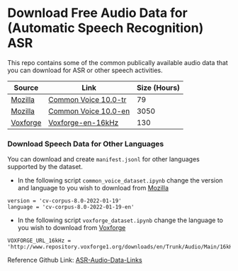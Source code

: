 # Download Free Audio Data for (Automatic Speech Recognition) ASR

This repo contains some of the common publically available audio data that you can download for ASR or other speech activities.

 Source | Link | Size (Hours) |
 ------- | ------- | ------- | 
[Mozilla](https://commonvoice.mozilla.org/) |  [Common Voice 10.0-tr](https://commonvoice.mozilla.org/en/datasets) | 79 |
[Mozilla](https://commonvoice.mozilla.org/) |  [Common Voice 10.0-en](https://commonvoice.mozilla.org/en/datasets) | 3050 |
[Voxforge](http://www.repository.voxforge1.org/downloads/) | [Voxforge-en-16kHz](http://www.repository.voxforge1.org/downloads/en/Trunk/Audio/Main/16kHz_16bit/) | 130 |


### Download Speech Data for Other Languages 

You can download and create `manifest.jsonl` for other languages supported by the dataset.   

- In the following script `common_voice_dataset.ipynb` change the version and language to you wish to download from [Mozilla](https://commonvoice.mozilla.org/en/datasets)
```
version = 'cv-corpus-8.0-2022-01-19'
language = 'cv-corpus-8.0-2022-01-19-en'
```

- In the following script `voxforge_dataset.ipynb` change the language to you wish to download from [Voxforge](http://www.repository.voxforge1.org/downloads/)
```
VOXFORGE_URL_16kHz = 'http://www.repository.voxforge1.org/downloads/en/Trunk/Audio/Main/16kHz_16bit/'
```
 
 
Reference Github Link: [ASR-Audio-Data-Links](https://github.com/robmsmt/ASR-Audio-Data-Links)



